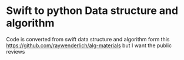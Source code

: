 # Swift to python Data structure and algorithm 

Code is converted from swift data structure and algorithm form this https://github.com/raywenderlich/alg-materials but I want the public reviews 
